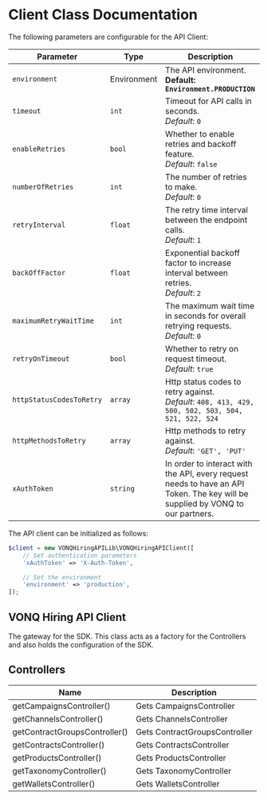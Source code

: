
# Client Class Documentation

The following parameters are configurable for the API Client:

| Parameter | Type | Description |
|  --- | --- | --- |
| `environment` | Environment | The API environment. <br> **Default: `Environment.PRODUCTION`** |
| `timeout` | `int` | Timeout for API calls in seconds.<br>*Default*: `0` |
| `enableRetries` | `bool` | Whether to enable retries and backoff feature.<br>*Default*: `false` |
| `numberOfRetries` | `int` | The number of retries to make.<br>*Default*: `0` |
| `retryInterval` | `float` | The retry time interval between the endpoint calls.<br>*Default*: `1` |
| `backOffFactor` | `float` | Exponential backoff factor to increase interval between retries.<br>*Default*: `2` |
| `maximumRetryWaitTime` | `int` | The maximum wait time in seconds for overall retrying requests.<br>*Default*: `0` |
| `retryOnTimeout` | `bool` | Whether to retry on request timeout.<br>*Default*: `true` |
| `httpStatusCodesToRetry` | `array` | Http status codes to retry against.<br>*Default*: `408, 413, 429, 500, 502, 503, 504, 521, 522, 524` |
| `httpMethodsToRetry` | `array` | Http methods to retry against.<br>*Default*: `'GET', 'PUT'` |
| `xAuthToken` | `string` | In order to interact with the API, every request needs to have an API Token.  The key will be supplied by VONQ to our partners. |

The API client can be initialized as follows:

```php
$client = new VONQHiringAPILib\VONQHiringAPIClient([
    // Set authentication parameters
    'xAuthToken' => 'X-Auth-Token',

    // Set the environment
    'environment' => 'production',
]);
```

## VONQ Hiring API Client

The gateway for the SDK. This class acts as a factory for the Controllers and also holds the configuration of the SDK.

## Controllers

| Name | Description |
|  --- | --- |
| getCampaignsController() | Gets CampaignsController |
| getChannelsController() | Gets ChannelsController |
| getContractGroupsController() | Gets ContractGroupsController |
| getContractsController() | Gets ContractsController |
| getProductsController() | Gets ProductsController |
| getTaxonomyController() | Gets TaxonomyController |
| getWalletsController() | Gets WalletsController |

